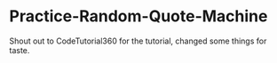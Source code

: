 # Practice-Random-Quote-Machine
Shout out to CodeTutorial360 for the tutorial, changed some things for taste.
